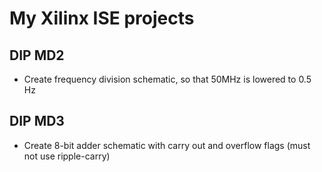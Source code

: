 # My Xilinx ISE projects

## DIP MD2
- Create frequency division schematic, so that 50MHz is lowered to 0.5 Hz

## DIP MD3
- Create 8-bit adder schematic with carry out and overflow flags (must not use ripple-carry)